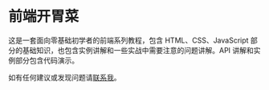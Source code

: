 # 前端开胃菜

这是一套面向零基础初学者的前端系列教程，包含 HTML、CSS、JavaScript 部分的基础知识，也包含实例讲解和一些实战中需要注意的问题讲解。API 讲解和实例部分包含代码演示。

如有任何建议或发现问题请[联系我](https://poppinlp.github.io)。
